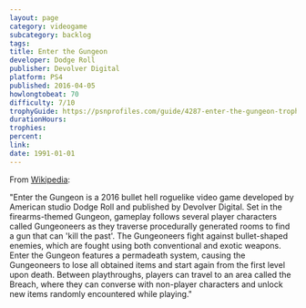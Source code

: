 ```yaml
---
layout: page
category: videogame
subcategory: backlog
tags:
title: Enter the Gungeon
developer: Dodge Roll
publisher: Devolver Digital
platform: PS4
published: 2016-04-05
howlongtobeat: 70
difficulty: 7/10
trophyGuide: https://psnprofiles.com/guide/4287-enter-the-gungeon-trophy-guide
durationHours:
trophies:
percent:
link:
date: 1991-01-01
---
```


From [Wikipedia](https://en.wikipedia.org/wiki/Enter_the_Gungeon):

"Enter the Gungeon is a 2016 bullet hell roguelike video game developed by American studio Dodge Roll and published by Devolver Digital. Set in the firearms-themed Gungeon, gameplay follows several player characters called Gungeoneers as they traverse procedurally generated rooms to find a gun that can 'kill the past'. The Gungeoneers fight against bullet-shaped enemies, which are fought using both conventional and exotic weapons. Enter the Gungeon features a permadeath system, causing the Gungeoneers to lose all obtained items and start again from the first level upon death. Between playthroughs, players can travel to an area called the Breach, where they can converse with non-player characters and unlock new items randomly encountered while playing."
